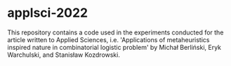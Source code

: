 # applsci-2022
This repository contains a code used in the experiments conducted for the article written to Applied Sciences, i.e. 'Applications of metaheuristics inspired nature in combinatorial logistic problem' by Michał Berliński, Eryk Warchulski, and Stanisław Kozdrowski.
